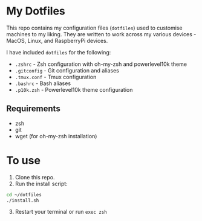 # My Dotfiles


This repo contains my configuration files (`dotfiles`) used to customise machines to my liking. They are written to work across my various devices - MacOS, Linux, and RaspberryPi devices.


I have included `dotfiles` for the following:
  - `.zshrc` - Zsh configuration with oh-my-zsh and powerlevel10k theme
  - `.gitconfig` - Git configuration and aliases
  - `.tmux.conf` - Tmux configuration
  - `.bashrc` - Bash aliases
  - `.p10k.zsh` - Powerlevel10k theme configuration

  ## Requirements

- zsh
- git
- wget (for oh-my-zsh installation)

# To use
  1. Clone this repo.
  2. Run the install script:
   ```bash
   cd ~/dotfiles
   ./install.sh
   ```
   3. Restart your terminal or run `exec zsh`
